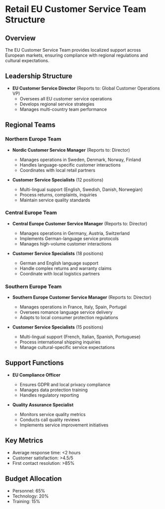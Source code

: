 # Retail EU Customer Service Team Structure

## Overview
The EU Customer Service Team provides localized support across European markets, ensuring compliance with regional regulations and cultural expectations.

## Leadership Structure
- **EU Customer Service Director** (Reports to: Global Customer Operations VP)
  - Oversees all EU customer service operations
  - Develops regional service strategies
  - Manages multi-country team performance

## Regional Teams

### Northern Europe Team
- **Nordic Customer Service Manager** (Reports to: Director)
  - Manages operations in Sweden, Denmark, Norway, Finland
  - Handles language-specific customer interactions
  - Coordinates with local retail partners

- **Customer Service Specialists** (12 positions)
  - Multi-lingual support (English, Swedish, Danish, Norwegian)
  - Process returns, complaints, inquiries
  - Maintain service quality standards

### Central Europe Team
- **Central Europe Customer Service Manager** (Reports to: Director)
  - Manages operations in Germany, Austria, Switzerland
  - Implements German-language service protocols
  - Manages high-volume customer interactions

- **Customer Service Specialists** (18 positions)
  - German and English language support
  - Handle complex returns and warranty claims
  - Coordinate with local logistics partners

### Southern Europe Team
- **Southern Europe Customer Service Manager** (Reports to: Director)
  - Manages operations in France, Italy, Spain, Portugal
  - Oversees romance language service delivery
  - Adapts to local consumer protection regulations

- **Customer Service Specialists** (15 positions)
  - Multi-lingual support (French, Italian, Spanish, Portuguese)
  - Process international shipping inquiries
  - Manage cultural-specific service expectations

## Support Functions
- **EU Compliance Officer**
  - Ensures GDPR and local privacy compliance
  - Manages data protection training
  - Handles regulatory reporting

- **Quality Assurance Specialist**
  - Monitors service quality metrics
  - Conducts call quality reviews
  - Implements service improvement initiatives

## Key Metrics
- Average response time: <2 hours
- Customer satisfaction: >4.5/5
- First contact resolution: >85%

## Budget Allocation
- Personnel: 65%
- Technology: 20%
- Training: 15%
